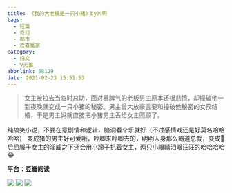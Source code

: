 ```yaml
---
title: 《我的大老板是一只小猪》by刘玥
tags:
  - 短篇
  - 奇幻
  - 都市
  - 欢喜冤家
category:
  - 扫文
  - Ⅴ无推
abbrlink: 58129
date: 2021-02-23 15:51:53
---
```

<meta name="referrer" content="no-referrer" />

> 女主被拉去当临时总助，面对暴脾气的老板男主原本还很悲愤，却撞破他一到夜晚就变成一只小猪的秘密。男主曾大放豪言要和撞破他秘密的女孩结婚，于是男主妈就直接把小猪男主丢给女主照顾了。

<!-- more -->

纯搞笑小说，不要在意剧情和逻辑，脑洞看个乐就好（不过感情戏还是好莫名哈哈哈哈）
变成猪的男主好可爱哦，哼唧来哼唧去的，明明人身那么霸道总裁，变成🐷后屈服于女主的淫威之下还会用小蹄子扒着女主，两只小眼睛泪眼汪汪的哈哈哈哈😂

**平台：豆瓣阅读**

![](https://wx2.sinaimg.cn/mw690/0069kFhhly1gnxo0mipi6j30n01ds7ct.jpg)
![](https://wx2.sinaimg.cn/mw690/0069kFhhly1gnxo0jmp8aj30n01dswph.jpg)
![](https://wx3.sinaimg.cn/mw690/0069kFhhly1gnxo2dl4s1j30u0140whn.jpg)